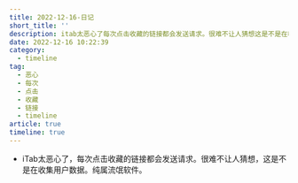 ```yaml
---
title: 2022-12-16-日记
short_title: ''
description: itab太恶心了每次点击收藏的链接都会发送请求。很难不让人猜想这是不是在收集用户数据。纯属流氓软件。
date: 2022-12-16 10:22:39
category:
  - timeline
tag:
  - 恶心
  - 每次
  - 点击
  - 收藏
  - 链接
  - timeline
article: true
timeline: true
---
```

* iTab太恶心了，每次点击收藏的链接都会发送请求。很难不让人猜想，这是不是在收集用户数据。纯属流氓软件。

‍